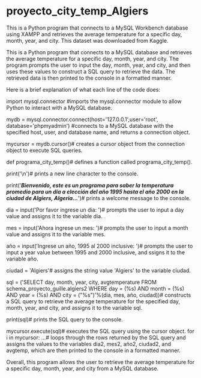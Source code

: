 # proyecto_city_temp_Algiers
This is a Python program that connects to a MySQL Workbench database using XAMPP and retrieves the average temperature for a specific day, month, year, and city. 
This dataset was downloaded from Kaggle.

This is a Python program that connects to a MySQL database and retrieves the average temperature for a specific day, month, year, and city. The program prompts the user to input the day, month, year, and city, and then uses these values to construct a SQL query to retrieve the data. The retrieved data is then printed to the console in a formatted manner.

Here is a brief explanation of what each line of the code does:

import mysql.connector #imports the mysql.connector module to allow Python to interact with a MySQL database.

mydb = mysql.connector.connect(host='127.0.0.1',user='root', database='phpmyadmin') #connects to a MySQL database with the specified host, 
user, and database name, and returns a connection object.

mycursor = mydb.cursor()# creates a cursor object from the connection object to execute SQL queries.

def programa_city_temp()# defines a function called programa_city_temp().

print('\n')# prints a new line character to the console.

print('***Bienvenido, este es un programa para saber la temperatura promedio para un día a elección del año 1995 hasta el año 2000 en 
la ciudad de Algiers, Algeria...***')#  prints a welcome message to the console.

dia = input('Por favor ingrese un dia: ')#  prompts the user to input a day value and assigns it to the variable dia.

mes = input('Ahora ingrese un mes: ')# prompts the user to input a month value and assigns it to the variable mes.

año = input('Ingrese un año, 1995 al 2000 inclusive: ')# prompts the user to input a year value between 1995 and 2000 inclusive, and 
ssigns it to the variable año.

ciudad = 'Algiers'#  assigns the string value 'Algiers' to the variable ciudad.

sql = ('SELECT day, month, year, city, avgtemperature FROM schema_proyecto_guille.algiers2 WHERE day = (%s) AND month = (%s) AND year = (%s)
AND city = ("%s")'%(dia, mes, año, ciudad))#  constructs a SQL query to retrieve the average temperature for the specified day, month, year, 
and city, and assigns it to the variable sql.

print(sql)#  prints the SQL query to the console.

mycursor.execute(sql)#  executes the SQL query using the cursor object.
for i in mycursor: ...#  loops through the rows returned by the SQL query and assigns the values to the variables dia2, mes2, año2, ciudad2, and avgtemp, which are then printed to the console in a formatted manner.

Overall, this program allows the user to retrieve the average temperature for a specific day, month, year, and city from a MySQL database.
